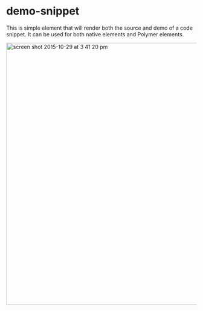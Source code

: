 # demo-snippet
This is simple element that will render both the source and demo of a
code snippet. It can be used for both native elements and
Polymer elements.

<img width="693" alt="screen shot 2015-10-29 at 3 41 20 pm" src="https://cloud.githubusercontent.com/assets/1369170/10834051/881910ae-7e53-11e5-834e-c65aacb91c0a.png">
